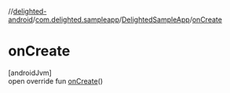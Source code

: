 //[delighted-android](../../../index.md)/[com.delighted.sampleapp](../index.md)/[DelightedSampleApp](index.md)/[onCreate](on-create.md)

# onCreate

[androidJvm]\
open override fun [onCreate](on-create.md)()
